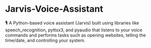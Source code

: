 # Jarvis-Voice-Assistant
🎙️ A Python-based voice assistant (Jarvis) built using libraries like speech_recognition, pyttsx3, and pyaudio that listens to your voice commands and performs tasks such as opening websites, telling the time/date, and controlling your system.
